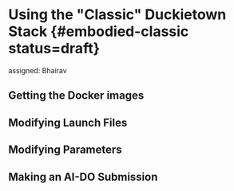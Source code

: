 # Using the "Classic" Duckietown Stack {#embodied-classic status=draft}

assigned: Bhairav

## Getting the Docker images

## Modifying Launch Files

## Modifying Parameters

## Making an AI-DO Submission
